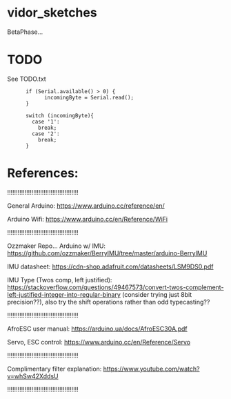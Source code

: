 # vidor_sketches

BetaPhase...


# TODO
  See TODO.txt
  
  
          if (Serial.available() > 0) {
                incomingByte = Serial.read();
          }
          
          switch (incomingByte){
            case '1':
              break;
            case '2':
              break;
          }
          


# References:

!!!!!!!!!!!!!!!!!!!!!!!!!!!!!!!!!!!!!!!!!

General Arduino:
https://www.arduino.cc/reference/en/

Arduino Wifi:
https://www.arduino.cc/en/Reference/WiFi

!!!!!!!!!!!!!!!!!!!!!!!!!!!!!!!!!!!!!!!!!

Ozzmaker Repo... Arduino w/ IMU:
https://github.com/ozzmaker/BerryIMU/tree/master/arduino-BerryIMU

IMU datasheet:
https://cdn-shop.adafruit.com/datasheets/LSM9DS0.pdf

IMU Type (Twos comp, left justified):
https://stackoverflow.com/questions/49467573/convert-twos-complement-left-justified-integer-into-regular-binary
(consider trying just 8bit precision??),  also try the shift operations rather than odd typecasting??

!!!!!!!!!!!!!!!!!!!!!!!!!!!!!!!!!!!!!!!!!

AfroESC user manual:
https://arduino.ua/docs/AfroESC30A.pdf

Servo, ESC control:
https://www.arduino.cc/en/Reference/Servo

!!!!!!!!!!!!!!!!!!!!!!!!!!!!!!!!!!!!!!!!!

Complimentary filter explanation:
https://www.youtube.com/watch?v=whSw42XddsU

!!!!!!!!!!!!!!!!!!!!!!!!!!!!!!!!!!!!!!!!!

